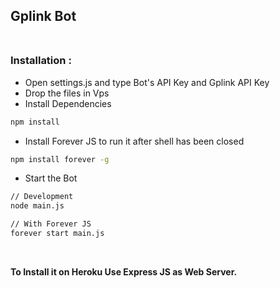 ## Gplink Bot<br><br>



### Installation :

- Open settings.js and type Bot's API Key and Gplink API Key
- Drop the files in Vps
- Install Dependencies

```bash
npm install
```

- Install Forever JS to run it after shell has been closed

```bash
npm install forever -g
```

- Start the Bot

```bash
// Development
node main.js

// With Forever JS
forever start main.js
```
<br>

**To Install it on Heroku Use Express JS as Web Server.**
